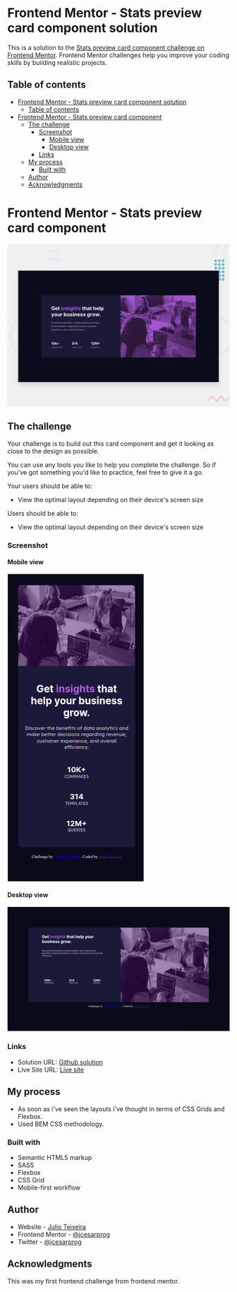 # Frontend Mentor - Stats preview card component solution

This is a solution to the [Stats preview card component challenge on Frontend Mentor](https://www.frontendmentor.io/challenges/stats-preview-card-component-8JqbgoU62). Frontend Mentor challenges help you improve your coding skills by building realistic projects. 

## Table of contents

- [Frontend Mentor - Stats preview card component solution](#frontend-mentor---stats-preview-card-component-solution)
  - [Table of contents](#table-of-contents)
- [Frontend Mentor - Stats preview card component](#frontend-mentor---stats-preview-card-component)
  - [The challenge](#the-challenge)
    - [Screenshot](#screenshot)
      - [Mobile view](#mobile-view)
      - [Desktop view](#desktop-view)
    - [Links](#links)
  - [My process](#my-process)
    - [Built with](#built-with)
  - [Author](#author)
  - [Acknowledgments](#acknowledgments)
# Frontend Mentor - Stats preview card component

![Design preview for the Stats preview card component coding challenge](./design/desktop-preview.jpg)

## The challenge

Your challenge is to build out this card component and get it looking as close to the design as possible.

You can use any tools you like to help you complete the challenge. So if you've got something you'd like to practice, feel free to give it a go.

Your users should be able to:

- View the optimal layout depending on their device's screen size

Users should be able to:

- View the optimal layout depending on their device's screen size

### Screenshot
#### Mobile view
![](./screenshot-mobile.png)
#### Desktop view
![](./screenshot-desktop.png)



### Links

- Solution URL: [Github solution](https://github.com/jcesarprog/Challenges/tree/main/FrontendMentor/01-stats-preview-card-component)
- Live Site URL: [Live site](https://jcesarprog.github.io/Challenges/FrontendMentor/01-stats-preview-card-component/)

## My process
- As soon as i've seen the layouts i've thought in terms of CSS Grids and Flexbox.
- Used BEM CSS methodology.
### Built with

- Semantic HTML5 markup
- SASS
- Flexbox
- CSS Grid
- Mobile-first workflow

## Author

- Website - [Julio Teixeira](https://www.your-site.com)
- Frontend Mentor - [@jcesarprog](https://www.frontendmentor.io/profile/jcesarprog)
- Twitter - [@jcesarprog](https://www.twitter.com/jcesarprog)

## Acknowledgments

This was my first frontend challenge from frontend mentor.
